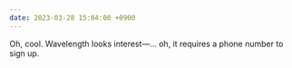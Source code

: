```yaml
---
date: 2023-03-28 15:04:00 +0900
---
```


Oh, cool. Wavelength looks interest—... oh, it requires a phone number to sign up.
